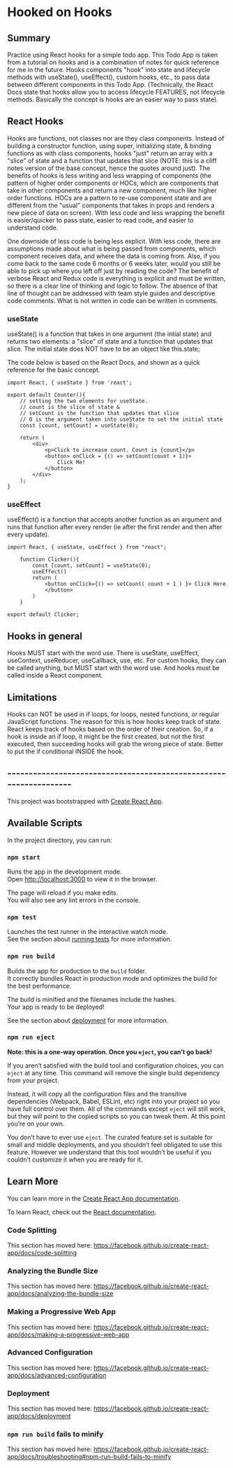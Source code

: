 # Hooked on Hooks

## Summary

Practice using React hooks for a simple todo app. This Todo App is taken from a tutorial on hooks and is a combination of notes for quick reference for me in the future. Hooks components "hook" into state and lifecycle methods with useState(), useEffect(), custom hooks, etc., to pass data between different components in this Todo App. (Technically, the React Docs state that hooks allow you to access lifecycle FEATURES, not lifecycle methods. Basically the concept is hooks are an easier way to pass state).

## React Hooks

Hooks are functions, not classes nor are they class components. Instead of building a constructor function, using super, initializing state, & binding functions as with class components, hooks "just" return an array with a "slice" of state and a function that updates that slice (NOTE: this is a cliff notes version of the base concept, hence the quotes around just).  The benefits of hooks is less writing and less wrapping of components (the pattern of higher order components or HOCs, which are components that take in other components and return a new component, much like higher order functions. HOCs are a pattern to re-use component state and are different from the "usual" components that takes in props and renders a new piece of data on screen). With less code and less wrapping the benefit is easier/quicker to pass state, easier to read code, and easier to understand code.

One downside of less code is being less explicit. With less code, there are assumptions made about what is being passed from components, which component receives data, and where the data is coming from. Also, if you come back to the same code 6 months or 6 weeks later, would you still be able to pick up where you left off just by reading the code? The benefit of verbose React and Redux code is everything is explicit and must be written, so there is a clear line of thinking and logic to follow. The absence of that line of thought can be addressed with team style guides and descriptive code comments. What is not written in code can be written in comments.

### useState

useState() is a function that takes in one argument (the intial state) and returns two elements: a "slice" of state and a function that updates that slice.  The initial state does NOT have to be an object like this.state;

The code below is based on the React Docs, and shown as a quick reference for the basic concept. 

```
import React, { useState } from 'react';

export default Counter(){
    // setting the two elements for useState.
    // count is the slice of state & 
    // setCount is the function that updates that slice
    // 0 is the argument taken into useState to set the initial state
    const [count, setCount] = useState(0);

    return (
        <div>
            <p>Click to increase count. Count is {count}</p>
            <button> onClick = {() => setCount(count + 1)}>
                Click Me!
            </button>
        </div>
    );
}

```

### useEffect

useEffect() is a function that accepts another function as an argument and runs that function after every render (ie after the first render and then after every update). 

```
import React, { useState, useEffect } from "react";

    function Clicker(){
        const [count, setCount] = useState(0);
        useEffect()
        return (
            <button onClick={() => setCount( count + 1 ) }> Click Here
            </button>
        )
    }

export default Clicker;

```

## Hooks in general

Hooks MUST start with the word use. There is useState, useEffect, useContext, useReducer, useCallback, use<YourOwnHook>, etc. For custom hooks, they can be called anything, but MUST start with the word use. 
And hooks must be called inside a React component.

## Limitations

Hooks can NOT be used in if loops, for loops, nested functions, or regular JavaScript functions. The reason for this is how hooks keep track of state. React keeps track of hooks based on the order of their creation. So, if a hook is inside an if loop, it might be the first created, but not the first executed, then succeeding hooks will grab the wrong piece of state. Better to put the if conditional INSIDE the hook.

## ------------------------------------------------------------------ 

This project was bootstrapped with [Create React App](https://github.com/facebook/create-react-app).

## Available Scripts

In the project directory, you can run:

### `npm start`

Runs the app in the development mode.<br>
Open [http://localhost:3000](http://localhost:3000) to view it in the browser.

The page will reload if you make edits.<br>
You will also see any lint errors in the console.

### `npm test`

Launches the test runner in the interactive watch mode.<br>
See the section about [running tests](https://facebook.github.io/create-react-app/docs/running-tests) for more information.

### `npm run build`

Builds the app for production to the `build` folder.<br>
It correctly bundles React in production mode and optimizes the build for the best performance.

The build is minified and the filenames include the hashes.<br>
Your app is ready to be deployed!

See the section about [deployment](https://facebook.github.io/create-react-app/docs/deployment) for more information.

### `npm run eject`

**Note: this is a one-way operation. Once you `eject`, you can’t go back!**

If you aren’t satisfied with the build tool and configuration choices, you can `eject` at any time. This command will remove the single build dependency from your project.

Instead, it will copy all the configuration files and the transitive dependencies (Webpack, Babel, ESLint, etc) right into your project so you have full control over them. All of the commands except `eject` will still work, but they will point to the copied scripts so you can tweak them. At this point you’re on your own.

You don’t have to ever use `eject`. The curated feature set is suitable for small and middle deployments, and you shouldn’t feel obligated to use this feature. However we understand that this tool wouldn’t be useful if you couldn’t customize it when you are ready for it.

## Learn More

You can learn more in the [Create React App documentation](https://facebook.github.io/create-react-app/docs/getting-started).

To learn React, check out the [React documentation](https://reactjs.org/).

### Code Splitting

This section has moved here: https://facebook.github.io/create-react-app/docs/code-splitting

### Analyzing the Bundle Size

This section has moved here: https://facebook.github.io/create-react-app/docs/analyzing-the-bundle-size

### Making a Progressive Web App

This section has moved here: https://facebook.github.io/create-react-app/docs/making-a-progressive-web-app

### Advanced Configuration

This section has moved here: https://facebook.github.io/create-react-app/docs/advanced-configuration

### Deployment

This section has moved here: https://facebook.github.io/create-react-app/docs/deployment

### `npm run build` fails to minify

This section has moved here: https://facebook.github.io/create-react-app/docs/troubleshooting#npm-run-build-fails-to-minify
